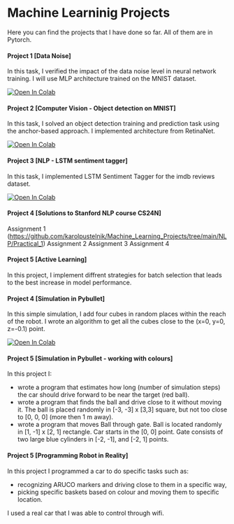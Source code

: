 # Machine Learninig Projects


Here you can find the projects that I have done so far. All of them are in Pytorch. 


#### Project 1 [Data Noise]

In this task, I verified the impact of the data noise level in neural network training.
I will use MLP architecture trained on the MNIST dataset.

[![Open In Colab](https://colab.research.google.com/assets/colab-badge.svg)](https://colab.research.google.com/github/karolpustelnik/Machine_Learning_Projects/blob/main/Karol_Pustelnik_Homework_1_DNN-2.ipynb)



#### Project 2 [Computer Vision - Object detection on MNIST]

In this task, I solved an object detection training and prediction task using the anchor-based approach. I implemented architecture from RetinaNet.

[![Open In Colab](https://colab.research.google.com/assets/colab-badge.svg)](https://colab.research.google.com/github/karolpustelnik/Machine_Learning_Projects/blob/main/Karol_Pustelnik_Assignment_2_RetinaMNIST_with_rotations-2.ipynb)

#### Project 3 [NLP - LSTM sentiment tagger]

In this task, I implemented LSTM Sentiment Tagger for the imdb reviews dataset.

[![Open In Colab](https://colab.research.google.com/assets/colab-badge.svg)](https://colab.research.google.com/github/karolpustelnik/Machine_Learning_Projects/blob/main/Karol_Pustelnik_Homework_RNN_student_version_4.ipynb)


#### Project 4 [Solutions to Stanford NLP course CS24N]
Assignment 1 <i class='fa fa-github'></i> (https://github.com/karolpustelnik/Machine_Learning_Projects/tree/main/NLP/Practical_1)
Assignment 2
Assignment 3
Assignment 4
#### Project 5 [Active Learning]

In this project, I implement diffrent strategies for batch selection that leads to the best increase in model performance.


#### Project 4 [Simulation in Pybullet]

In this simple simulation, I add four cubes in random places within the reach of the robot. I wrote an algorithm to get all the cubes close to the (x=0, y=0, z=-0.1) point.

[![Open In Colab](https://colab.research.google.com/assets/colab-badge.svg)](https://colab.research.google.com/github/mateuszwyszynski/python_basics/blob/main/week_1/week_1.ipynb)


#### Project 5 [Simulation in Pybullet - working with colours]
In this project I: 
- wrote a program that estimates how long (number of simulation steps) the car should drive forward to be near the target (red ball).
- wrote a program that finds the ball and drive close to it without moving it. The ball is placed randomly in [-3, -3] x [3,3] square, but not too close to [0, 0, 0] (more then 1 m away).
- wrote a program that moves Ball through gate. Ball is located randomly in [1, -1] x [2, 1] rectangle. Car starts in the [0, 0] point. Gate consists of two large blue cylinders in [-2, -1], and [-2, 1] points.

#### Project 5 [Programming Robot in Reality]

In this project I programmed a car to do specific tasks such as:
- recognizing ARUCO markers and driving close to them in a specific way,
- picking specific baskets based on colour and moving them to specific location.

I used a real car that I was able to control through wifi.









